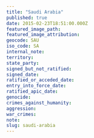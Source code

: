 ```yaml
---
title: "Saudi Arabia"
published: true
date: 2015-02-23T18:51:00.000Z
featured_image_path:
featured_image_attribution:
geocode: SAU
iso_code: SA
internal_note:
territory:
state_party:
signed_but_not_ratified:
signed_date:
ratified_or_acceded_date:
entry_into_force_date:
ratified_apic_date:
genocide:
crimes_against_humanity:
aggression:
war_crimes:
note:
slug: saudi-arabia
---
```

